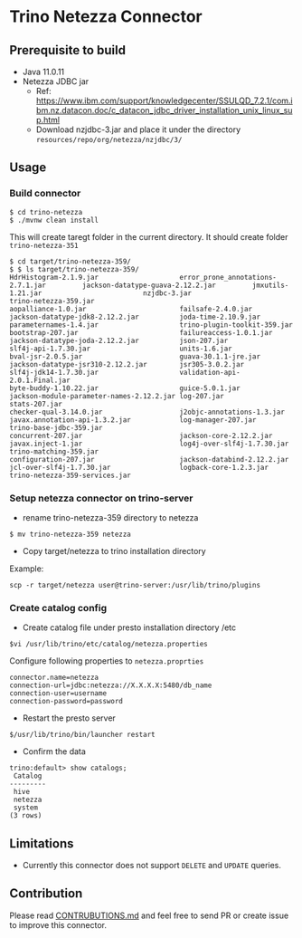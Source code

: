 # Trino Netezza Connector

## Prerequisite to build
- Java 11.0.11
- Netezza JDBC jar 
  - Ref: https://www.ibm.com/support/knowledgecenter/SSULQD_7.2.1/com.ibm.nz.datacon.doc/c_datacon_jdbc_driver_installation_unix_linux_sup.html
  - Download nzjdbc-3.jar and place it under the directory `resources/repo/org/netezza/nzjdbc/3/`
  
## Usage

### Build connector

```
$ cd trino-netezza
$ ./mvnw clean install
```

This will create taregt folder in the current directory. It should create folder `trino-netezza-351`

```
$ cd target/trino-netezza-359/
$ $ ls target/trino-netezza-359/
HdrHistogram-2.1.9.jar                    error_prone_annotations-2.7.1.jar         jackson-datatype-guava-2.12.2.jar         jmxutils-1.21.jar                         nzjdbc-3.jar                              trino-netezza-359.jar
aopalliance-1.0.jar                       failsafe-2.4.0.jar                        jackson-datatype-jdk8-2.12.2.jar          joda-time-2.10.9.jar                      parameternames-1.4.jar                    trino-plugin-toolkit-359.jar
bootstrap-207.jar                         failureaccess-1.0.1.jar                   jackson-datatype-joda-2.12.2.jar          json-207.jar                              slf4j-api-1.7.30.jar                      units-1.6.jar
bval-jsr-2.0.5.jar                        guava-30.1.1-jre.jar                      jackson-datatype-jsr310-2.12.2.jar        jsr305-3.0.2.jar                          slf4j-jdk14-1.7.30.jar                    validation-api-2.0.1.Final.jar
byte-buddy-1.10.22.jar                    guice-5.0.1.jar                           jackson-module-parameter-names-2.12.2.jar log-207.jar                               stats-207.jar
checker-qual-3.14.0.jar                   j2objc-annotations-1.3.jar                javax.annotation-api-1.3.2.jar            log-manager-207.jar                       trino-base-jdbc-359.jar
concurrent-207.jar                        jackson-core-2.12.2.jar                   javax.inject-1.jar                        log4j-over-slf4j-1.7.30.jar               trino-matching-359.jar
configuration-207.jar                     jackson-databind-2.12.2.jar               jcl-over-slf4j-1.7.30.jar                 logback-core-1.2.3.jar                    trino-netezza-359-services.jar
```

### Setup netezza connector on trino-server
- rename trino-netezza-359 directory to netezza
```
$ mv trino-netezza-359 netezza
```

- Copy target/netezza to trino installation directory 

Example:
```
scp -r target/netezza user@trino-server:/usr/lib/trino/plugins
```

### Create catalog config
- Create catalog file under presto installation directory /etc

```
$vi /usr/lib/trino/etc/catalog/netezza.properties
```

Configure following properties to `netezza.proprties`

```
connector.name=netezza
connection-url=jdbc:netezza://X.X.X.X:5480/db_name
connection-user=username
connection-password=password
```

- Restart the presto server

```
$/usr/lib/trino/bin/launcher restart
```

- Confirm the data
```
trino:default> show catalogs;
 Catalog 
---------
 hive    
 netezza 
 system  
(3 rows)

```

## Limitations
- Currently this connector does not support `DELETE` and `UPDATE` queries.

## Contribution
Please read [CONTRUBUTIONS.md](CONTRIBUTING.md) and feel free to send PR or create issue to improve this connector. 


